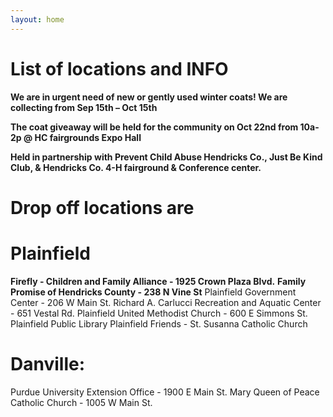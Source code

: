 ```yaml
---
layout: home
---
```

# List of locations and INFO

**We are in urgent need of new or gently used winter coats!  We are collecting from Sep 15th – Oct 15th**

**The coat giveaway will be held for the community on Oct 22nd from 10a-2p @ HC fairgrounds Expo Hall**

**Held in partnership with Prevent Child Abuse Hendricks Co., Just Be Kind Club, & Hendricks Co. 4-H fairground & Conference center.**

# Drop off locations are

# Plainfield
**Firefly - Children and Family Alliance - 1925 Crown Plaza Blvd.** 
**Family Promise of Hendricks County - 238 N Vine St**
Plainfield Government Center - 206 W Main St.
Richard A. Carlucci Recreation and Aquatic Center - 651 Vestal Rd.
Plainfield United Methodist Church - 600 E Simmons St.
Plainfield Public Library
Plainfield Friends -
St. Susanna Catholic Church

# Danville:
Purdue University Extension Office - 1900 E Main St. 
Mary Queen of Peace Catholic Church - 1005 W Main St.
